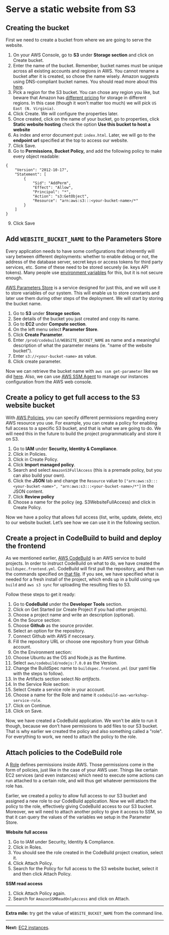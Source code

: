 # Serve a static website from S3

## Creating the bucket

First we need to create a bucket from where we are going to serve the website.

1. On your AWS Console, go to **S3** under **Storage section** and click on Create bucket.
2. Enter the name of the bucket. Remember, bucket names must be unique across all existing accounts and regions in AWS. You cannot rename a bucket after it is created, so chose the name wisely. Amazon suggests using DNS-compliant bucket names. You should read more about this [here](https://docs.aws.amazon.com/AmazonS3/latest/dev/BucketRestrictions.html#bucketnamingrules).
3. Pick a region for the S3 bucket. You can chose any region you like, but beware that Amazon has [different pricing](https://aws.amazon.com/s3/pricing/) for storage in different regions. In this case (though it won't matter too much) we will pick `US East (N. Virginia)`.
4. Click Create. We will configure the properties later.
5. Once created, click on the name of your bucket, go to properties, click **Static website hosting** check the option **Use this bucket to host a website**
6. As index and error document put: `index.html`. Later, we will go to the **endpoint url** specified at the top to access our website.
7. Click Save.
8. Go to **Permissions**, **Bucket Policy,** and add the following policy to make every object readable:
  ```
  {
      "Version": "2012-10-17",
      "Statement": [
          {
              "Sid": "AddPerm",
              "Effect": "Allow",
              "Principal": "*",
              "Action": "s3:GetObject",
              "Resource": "arn:aws:s3:::<your-bucket-name>/*"
          }
      ]
  }
  ```

9. Click Save


## Add `WEBSITE_BUCKET_NAME` to the Parameters Store

Every application needs to have some configurations that inherently will vary between different deployments: whether to enable debug or not, the address of the database server, secret keys or access tokens for third party services, etc. Some of these need to be stored securely (ie. keys API tokens). Many people use [environment variables](https://en.wikipedia.org/wiki/Environment_variable) for this, but it is not secure enough.

[AWS Parameters Store](http://docs.aws.amazon.com/systems-manager/latest/userguide/systems-manager-paramstore.html) is a service designed for just this, and we will use it to store variables of our system. This will enable us to store constants and later use them during other steps of the deployment. We will start by storing the bucket name.

1. Go to **S3** under **Storage** **section**.
2. See details of the bucket you just created and copy its name.
3. Go to **EC2** under **Compute section**.
4. On the left menu select **Parameter Store**.
5. Click **Create Parameter**.
6. Enter `/prod/codebuild/WEBSITE_BUCKET_NAME` as name and a meaningful description of what the parameter means (ie. "name of the website bucket").
7. Enter `s3://<your-bucket-name>` as value.
8. Click create parameter.

Now we can retrieve the bucket name with `aws ssm get-parameter` like we did [here](/buildspec.frontend.yml). Also, we can use [AWS SSM Agent](http://docs.aws.amazon.com/systems-manager/latest/userguide/ssm-agent.html) to manage our instances configuration from the AWS web console.


## Create a policy to get full access to the S3 website bucket

With [AWS Policies](http://docs.aws.amazon.com/IAM/latest/UserGuide/access_policies.html), you can specify different permissions regarding every AWS resource you use. For example, you can create a policy for enabling full access to a specific S3 bucket, and that is what we are going to do. We will need this in the future to build the project programmatically and store it on S3.

1. Go to **IAM** under **Security, Identity & Compliance**.
2. Click in Policies.
3. Click in Create Policy.
4. Click **Import managed policy**.
5. Search and select `AmazonS3FullAccess` (this is a premade policy, but you can also build your own).
6. Click the **JSON** tab and change the `Resource` value to `["arn:aws:s3:::<your-bucket-name>", "arn:aws:s3:::<your-bucket-name>/*"]` in the JSON content.
7. Click **Review policy**
8. Choose a name for the policy (eg. S3WebsiteFullAccess) and click in Create Policy.

Now we have a policy that allows full access (list, write, update, delete, etc) to our website bucket. Let’s see how we can use it in the following section.


## Create a project in CodeBuild to build and deploy the frontend

As we mentioned earlier, [AWS CodeBuild](https://aws.amazon.com/codebuild/) is an AWS service to build projects. In order to instruct CodeBuild on what to do, we have created the `buildspec.frontend.yml`. CodeBuild will first pull the repository, and then run the commands specified on [that file](/buildspec.frontend.yml). If you see, we have specified what is needed for a fresh install of the project, which ends up in a build using `npm build` and `aws s3 sync` for uploading the resulting files to S3.

Follow these steps to get it ready:

1. Go to **CodeBuild** under the **Developer Tools** section.
2. Click on Get Started (or Create Project if you had other projects).
3. Choose a project name and write an description (optional).
4. On the Source section:
  1. Choose **Github** as the source provider.
  2. Select an option for the repository.
  3. Connect Github with AWS if neccesary.
  4. Fill the repository URL or choose one repository from your Github account.
5. On the Environment section:
  1. Choose Ubuntu as the OS and Node.js as the Runtime.
  2. Select  `aws/codebuild/nodejs:7.0.0` as the Version.
  3. Change the BuildSpec name to `buildspec.frontend.yml` (our yaml file with the steps to follow).
6. In the Artifacts section select _No artifacts_.
7. In the Service Role section:
  1. Select Create a service role in your account.
  2. Choose a name for the Role and name it `codebuild-aws-workshop-service-role`.
8. Click on Continue.
9. Click on Save.

Now, we have created a CodeBuild application. We won’t be able to run it though, because we don’t have permissions to add files to our S3 bucket. That is why earlier we created the policy and also something called a "role". For everything to work, we need to attach the policy to the role.

## Attach policies to the CodeBuild role

A [Role](http://docs.aws.amazon.com/IAM/latest/UserGuide/id_roles.html) defines permissions inside AWS. Those permissions come in the form of policies, just like in the case of your AWS user. Things like certain EC2 services (and even instances) which need to execute some actions can run attached to a certain role, and will thus get whatever permissions the role has.

Earlier, we created a policy to allow full access to our S3 bucket and assigned a new role to our CodeBuild application. Now we will attach the policy to the role, effectively giving CodeBuild access to our S3 bucket. Moreover, we will need to attach another policy to give it access to SSM, so that it can query the values of the variables we setup in the Parameter Store.

**Website full access**

1. Go to IAM under Security, Identity & Compliance.
2. Click in Roles.
3. You should see the role created in the CodeBuild project creation, select it.
4. Click Attach Policy.
5. Search for the Policy for full access to the S3 website bucket, select it and then click Attach Policy.

**SSM read access**

1. Click Attach Policy again.
2. Search for `AmazonSSMReadOnlyAccess` and click on Attach.

---
**Extra mile:** try get the value of `WEBSITE_BUCKET_NAME` from the command line.

---

**Next:** [EC2 instances](/workshop/s3-web-ec2-api-rds/02-EC2-instances.md).